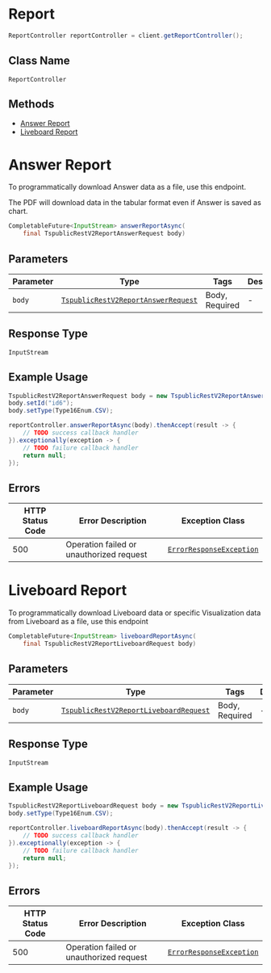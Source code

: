 # Report

```java
ReportController reportController = client.getReportController();
```

## Class Name

`ReportController`

## Methods

* [Answer Report](../../doc/controllers/report.md#answer-report)
* [Liveboard Report](../../doc/controllers/report.md#liveboard-report)


# Answer Report

To programmatically download Answer data as a file, use this endpoint.

The PDF will download data in the tabular format even if Answer is saved as chart.

```java
CompletableFuture<InputStream> answerReportAsync(
    final TspublicRestV2ReportAnswerRequest body)
```

## Parameters

| Parameter | Type | Tags | Description |
|  --- | --- | --- | --- |
| `body` | [`TspublicRestV2ReportAnswerRequest`](../../doc/models/tspublic-rest-v2-report-answer-request.md) | Body, Required | - |

## Response Type

`InputStream`

## Example Usage

```java
TspublicRestV2ReportAnswerRequest body = new TspublicRestV2ReportAnswerRequest();
body.setId("id6");
body.setType(Type16Enum.CSV);

reportController.answerReportAsync(body).thenAccept(result -> {
    // TODO success callback handler
}).exceptionally(exception -> {
    // TODO failure callback handler
    return null;
});
```

## Errors

| HTTP Status Code | Error Description | Exception Class |
|  --- | --- | --- |
| 500 | Operation failed or unauthorized request | [`ErrorResponseException`](../../doc/models/error-response-exception.md) |


# Liveboard Report

To programmatically download Liveboard data or specific Visualization data from Liveboard as a file, use this endpoint

```java
CompletableFuture<InputStream> liveboardReportAsync(
    final TspublicRestV2ReportLiveboardRequest body)
```

## Parameters

| Parameter | Type | Tags | Description |
|  --- | --- | --- | --- |
| `body` | [`TspublicRestV2ReportLiveboardRequest`](../../doc/models/tspublic-rest-v2-report-liveboard-request.md) | Body, Required | - |

## Response Type

`InputStream`

## Example Usage

```java
TspublicRestV2ReportLiveboardRequest body = new TspublicRestV2ReportLiveboardRequest();
body.setType(Type16Enum.CSV);

reportController.liveboardReportAsync(body).thenAccept(result -> {
    // TODO success callback handler
}).exceptionally(exception -> {
    // TODO failure callback handler
    return null;
});
```

## Errors

| HTTP Status Code | Error Description | Exception Class |
|  --- | --- | --- |
| 500 | Operation failed or unauthorized request | [`ErrorResponseException`](../../doc/models/error-response-exception.md) |

